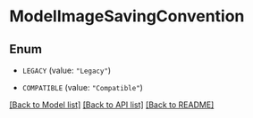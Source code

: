 # ModelImageSavingConvention

## Enum


* `LEGACY` (value: `"Legacy"`)

* `COMPATIBLE` (value: `"Compatible"`)


[[Back to Model list]](../README.md#documentation-for-models) [[Back to API list]](../README.md#documentation-for-api-endpoints) [[Back to README]](../README.md)


